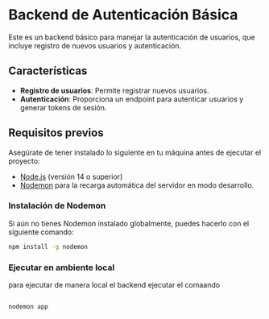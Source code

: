 # Backend de Autenticación Básica

Este es un backend básico para manejar la autenticación de usuarios, que incluye registro de nuevos usuarios y autenticación.

## Características

- **Registro de usuarios**: Permite registrar nuevos usuarios.
- **Autenticación**: Proporciona un endpoint para autenticar usuarios y generar tokens de sesión.

## Requisitos previos

Asegúrate de tener instalado lo siguiente en tu máquina antes de ejecutar el proyecto:

- [Node.js](https://nodejs.org/) (versión 14 o superior)
- [Nodemon](https://www.npmjs.com/package/nodemon) para la recarga automática del servidor en modo desarrollo.

### Instalación de Nodemon

Si aún no tienes Nodemon instalado globalmente, puedes hacerlo con el siguiente comando:

```bash
npm install -g nodemon
```

### Ejecutar en ambiente local

para ejecutar de manera local el backend ejecutar el comaando 

```bash

nodemon app

```